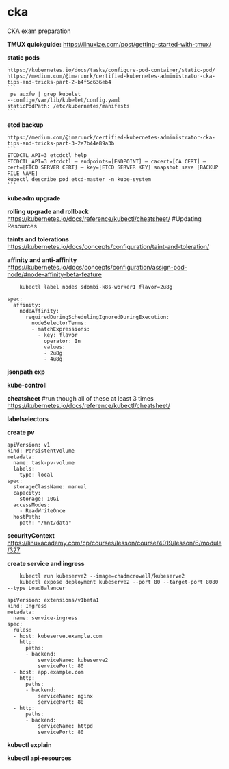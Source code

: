 # cka
CKA exam preparation

**TMUX quickguide:** https://linuxize.com/post/getting-started-with-tmux/


**static pods**

	https://kubernetes.io/docs/tasks/configure-pod-container/static-pod/
	https://medium.com/@imarunrk/certified-kubernetes-administrator-cka-tips-and-tricks-part-2-b4f5c636eb4
	```
	 ps auxfw | grep kubelet
	--config=/var/lib/kubelet/config.yaml
	staticPodPath: /etc/kubernetes/manifests
	```


**etcd backup**

	https://medium.com/@imarunrk/certified-kubernetes-administrator-cka-tips-and-tricks-part-3-2e7b44e89a3b
	```
	ETCDCTL_API=3 etcdctl help
	ETCDCTL_API=3 etcdctl — endpoints=[ENDPOINT] — cacert=[CA CERT] — cert=[ETCD SERVER CERT] — key=[ETCD SERVER KEY] snapshot save [BACKUP FILE NAME]
	kubectl describe pod etcd-master -n kube-system
	```
**kubeadm upgrade**



**rolling upgrade and rollback**
	https://kubernetes.io/docs/reference/kubectl/cheatsheet/ #Updating Resources
	
**taints and tolerations**
	https://kubernetes.io/docs/concepts/configuration/taint-and-toleration/

**affinity and anti-affinity**
	https://kubernetes.io/docs/concepts/configuration/assign-pod-node/#node-affinity-beta-feature
```
	kubectl label nodes sdombi-k8s-worker1 flavor=2u8g
```
```
spec:
  affinity:
    nodeAffinity:
      requiredDuringSchedulingIgnoredDuringExecution:
        nodeSelectorTerms:
        - matchExpressions:
          - key: flavor
            operator: In
            values:
            - 2u8g
            - 4u8g
```

**jsonpath exp**

**kube-controll**

**cheatsheet**
#run though all of these at least 3 times
https://kubernetes.io/docs/reference/kubectl/cheatsheet/ 


**labelselectors**

**create pv**
```
apiVersion: v1
kind: PersistentVolume
metadata:
  name: task-pv-volume
  labels:
    type: local
spec:
  storageClassName: manual
  capacity:
    storage: 10Gi
  accessModes:
    - ReadWriteOnce
  hostPath:
    path: "/mnt/data"
```

**securityContext**
	https://linuxacademy.com/cp/courses/lesson/course/4019/lesson/6/module/327

**create service and ingress**
```
	kubectl run kubeserve2 --image=chadmcrowell/kubeserve2
	kubectl expose deployment kubeserve2 --port 80 --target-port 8080 --type LoadBalancer

apiVersion: extensions/v1beta1
kind: Ingress
metadata:
  name: service-ingress
spec:
  rules:
  - host: kubeserve.example.com
    http:
      paths:
      - backend:
          serviceName: kubeserve2
          servicePort: 80
  - host: app.example.com
    http:
      paths:
      - backend:
          serviceName: nginx
          servicePort: 80
  - http:
      paths:
      - backend:
          serviceName: httpd
          servicePort: 80
```

**kubectl explain**

**kubectl api-resources**
